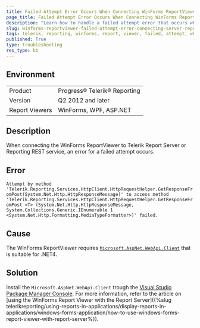 ```yaml
---
title: Failed Attempt Error Occurs When Connecting WinForms ReportViewer to Telerik Report Server or Reporting REST Service
page_title: Failed Attempt Error Occurs When Connecting WinForms ReportViewer to Telerik Report Server or Reporting REST Service
description: "Learn how to handle a failed attempt error that occurs when connecting the WinForms ReportViewer to the Telerik Report Server or to the Reporting REST service."
slug: winforms-reportviewer-failed-attempt-error-connecting-server-reporting-rest
tags: telerik, reporting, winforms, report, viewer, failed, attempt, when, connecting, to, telerik, report, server, rest, service, error, occurs
published: True
type: troubleshooting
res_type: kb
---
```


## Environment

<table>
	<tbody>
		<tr>
			<td>Product</td>
			<td>Progress® Telerik® Reporting</td>
		</tr>
		<tr>
			<td>Version</td>
			<td>Q2 2012 and later</td>
		</tr>
	        <tr>
			<td>Report Viewers</td>
			<td>WinForms, WPF, ASP.NET</td>
		</tr>
	</tbody>
</table>

## Description

When connecting the WinForms ReportViewer to Telerik Report Server or Reporting REST service, an error for a failed attempt occurs.

## Error

`Attempt by method 'Telerik.Reporting.Services.HttpClient.HttpRequestHelper.GetResponseFromPost(System.Net.Http.HttpResponseMessage)' to access method 'Telerik.Reporting.Services.HttpClient.HttpRequestHelper.GetResponseFromPost <T> (System.Net.Http.HttpResponseMessage, System.Collections.Generic.IEnumerable 1 <System.Net.Http.Formatting.MediaTypeFormatter>)' failed.`

## Cause

The WinForms ReportViewer requires [`Microsoft.AspNet.WebApi.Client`](https://www.nuget.org/packages/Microsoft.AspNet.WebApi.Client/4.0.30506) that is suitable for .NET4.

## Solution  

Install the `Microsoft.AspNet.WebApi.Client` trough the [Visual Studio Package Manager Console](https://docs.nuget.org/consume/package-manager-console). For more information, refer to the article on [using the WinForms Report Viewer with the Report Server]({%slug telerikreporting/using-reports-in-applications/display-reports-in-applications/windows-forms-application/how-to-use-windows-forms-report-viewer-with-report-server%}).

